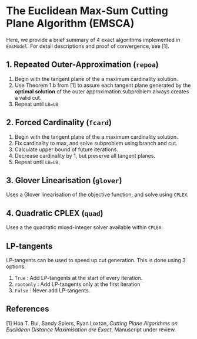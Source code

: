 # The Euclidean Max-Sum Cutting Plane Algorithm (EMSCA)

Here, we provide a brief summary of 4 exact algorithms implemented in `EmsModel`.
For detail descriptions and proof of convergence, see [1].

## 1. Repeated Outer-Approximation (`repoa`)

 1. Begin with the tangent plane of the a maximum cardinality solution.
 2. Use Theorem 1.b from [1] to assure each tangent plane generated by the **optimal solution** of the outer approximation subproblem always creates a valid cut.
 3. Repeat until `LB=UB`

## 2. Forced Cardinality (`fcard`)

1. Begin with the tangent plane of the a maximum cardinality solution.
2. Fix cardinality to max, and solve subproblem using branch and cut.
3. Calculate upper bound of future iterations.
4. Decrease cardinality by 1, but preserve all tangent planes.
5. Repeat until `LB=UB`.

## 3. Glover Linearisation (`glover`)

Uses a Glover linearisation of the objective function, and solve using `CPLEX`.

## 4. Quadratic CPLEX (`quad`)

Uses a the quadratic mixed-integer solver available within `CPLEX`.

## LP-tangents

LP-tangents can be used to speed up cut generation.
This is done using 3 options:

 1. `True` : Add LP-tangents at the start of every iteration.
 2. `rootonly` : Add LP-tangents only at the first iteration
 3. `False` : Never add LP-tangents.

## References

[1] Hoa T. Bui, Sandy Spiers, Ryan Loxton, *Cutting Plane Algorithms on Euclidean Distance Maximisation are Exact*, Manuscript under review.
